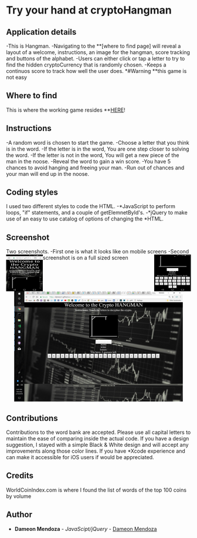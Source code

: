 # Try your hand at cryptoHangman

## Application details
-This is Hangman.
-Navigating to the **[where to find page] will reveal a layout of a welcome, instructions, an image for the hangman,
score tracking and buttons of the alphabet.
-Users can either click or tap a letter to try to find the hidden cryptoCurrency that is randomly chosen.
-Keeps a continuos score to track how well the user does.
*#Warning 
    **this game is not easy

## Where to find
This is where the working game resides **[HERE](https://dameon1.github.io/javaHangman/)!

## Instructions
 -A random word is chosen to start the game.
 -Choose a letter that you think is in the word.
    -If the letter is in the word,
      You are one step closer to solving the word.
    -If the letter is not in the word,
      You will get a new piece of the man in the noose.
-Reveal the word to gain a win score.
-You have 5 chances to avoid hanging and freeing your man.
-Run out of chances and your man will end up in the noose.

## Coding styles
I used two different styles to code the HTML.
-*JavaScript to perform loops, "if" statements, and a couple of getElemnetById's.
-*jQuery to make use of an easy to use catalog of options of changing the *HTML.

## Screenshot
Two screenshots.
-First one is what it looks like on mobile screens
<img align="left" width="100" height="100" src="assets/images/mobile1.png">
<img align="right" width="100" height="100" src="assets/images/mobile2.png">
-Second screenshot is on a full sized screen
<p align="center">
  <img width="460" height="300" src="assets/images/full.png">
</p>

## Contributions
Contributions to the word bank are accepted. Please use all capital letters to maintain the ease of comparing inside the actual code.
If you have a design suggestion, I stayed with a simple Black & White design and will accept any improvements along those color lines.
If you have *Xcode experience and can make it accessible for iOS users if would be appreciated.

## Credits
WorldCoinIndex.com is where I found the list of words of the top 100 coins by volume


## Author
* **Dameon Mendoza** - *JavaScipt/jQuery* - [Dameon Mendoza](https://github.com/Dameon1)